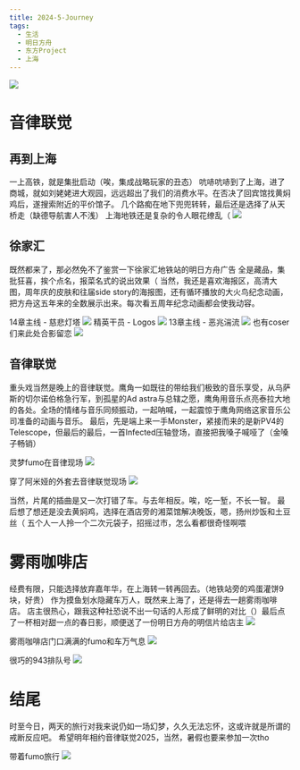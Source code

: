 ```yaml
---
title: 2024-5-Journey
tags: 
  - 生活
  - 明日方舟
  - 东方Project
  - 上海
---
```

![](image/2024-5-Journey/慈悲灯塔.png)
# 音律联觉
## 再到上海
一上高铁，就是集批启动（唉，集成战略玩家的丑态）
吭哧吭哧到了上海，进了商城，就如刘姥姥进大观园，远远超出了我们的消费水平。在否决了回宾馆找黄焖鸡后，遂搜索附近的平价馆子。
几个路痴在地下兜兜转转，最后还是选择了从天桥走（缺德导航害人不浅）
上海地铁还是复杂的令人眼花缭乱（
![](image/2024-5-Journey/IMG_20240505_084046.jpg)

## 徐家汇
既然都来了，那必然免不了鉴赏一下徐家汇地铁站的明日方舟广告
全是藏品，集批狂喜，挨个点名，报菜名式的说出效果（
当然，我还是喜欢海报区，高清大图，周年庆的皮肤和往届side story的海报图，还有循环播放的大火鸟纪念动画，把方舟这五年来的全数展示出来。每次看五周年纪念动画都会使我动容。

14章主线 - 慈悲灯塔
![](image/2024-5-Journey/IMG_20240504_131109.jpg)
精英干员 - Logos
![](image/2024-5-Journey/IMG_20240505_133632.jpg)
13章主线 - 恶兆湍流
![](image/2024-5-Journey/IMG_20240504_130712.jpg)
也有coser们来此处合影留恋
![](image/2024-5-Journey/IMG_20240505_134312.jpg)

## 音律联觉
重头戏当然是晚上的音律联觉。鹰角一如既往的带给我们极致的音乐享受，从乌萨斯的切尔诺伯格急行军，到孤星的Ad astra与总辖之愿，鹰角用音乐点亮泰拉大地的各处。全场的情绪与音乐同频振动，一起呐喊，一起震惊于鹰角网络这家音乐公司准备的动画与音乐。
最后，先是端上来一手Monster，紧接而来的是新PV4的Telescope，但最后的最后，一首Infected压轴登场，直接把我嗓子喊哑了（金嗓子畅销）

灵梦fumo在音律现场
![](image/2024-5-Journey/IMG_20240504_182255.jpg)

穿了阿米娅的外套去音律联觉现场
![](image/2024-5-Journey/IMG_20240505_075152.jpg)

当然，片尾的插曲是又一次打错了车。与去年相反。唉，吃一堑，不长一智。
最后想了想还是没去黄焖鸡，选择在酒店旁的湘菜馆解决晚饭，嗯，扬州炒饭和土豆丝（
五个人一人拎一个二次元袋子，招摇过市，怎么看都很奇怪啊喂

# 雾雨咖啡店
经费有限，只能选择放弃嘉年华，在上海转一转再回去。（地铁站旁的鸡蛋灌饼9块，好贵）
作为摸鱼划水隐藏车万人，既然来上海了，还是得去一趟雾雨咖啡店。
店主很热心，跟我这种社恐说不出一句话的人形成了鲜明的对比（）最后点了一杯相对甜一点的春日影，顺便送了一份明日方舟的明信片给店主
![](image/2024-5-Journey/IMG_20240505_101402.jpg)

雾雨咖啡店门口满满的fumo和车万气息
![](image/2024-5-Journey/IMG_20240505_101349.jpg)

很巧的943排队号
![](image/2024-5-Journey/Image_1714875345406.jpg)

# 结尾
时至今日，两天的旅行对我来说仍如一场幻梦，久久无法忘怀，这或许就是所谓的戒断反应吧。
希望明年相约音律联觉2025，当然，暑假也要来参加一次tho

带着fumo旅行
![](image/2024-5-Journey/Image_1714894366041.jpg)